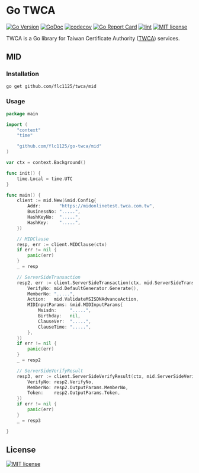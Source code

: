 # Go TWCA

[![Go Version](https://badgen.net/github/release/flc1125/go-twca/stable)](https://github.com/flc1125/go-twca/releases)
[![GoDoc](https://pkg.go.dev/badge/github.com/go-kratos-ecosystem)](https://pkg.go.dev/github.com/flc1125/go-twca)
[![codecov](https://codecov.io/gh/flc1125/go-twca/graph/badge.svg?token=QPTHZ5L9GT)](https://codecov.io/gh/flc1125/go-twca)
[![Go Report Card](https://goreportcard.com/badge/github.com/flc1125/go-twca)](https://goreportcard.com/report/github.com/flc1125/go-twca)
[![lint](https://github.com/flc1125/go-twca/actions/workflows/lint.yml/badge.svg)](https://github.com/flc1125/go-twca/actions/workflows/lint.yml)
[![MIT license](https://img.shields.io/badge/license-MIT-brightgreen.svg)](https://opensource.org/licenses/MIT)

TWCA is a Go library for Taiwan Certificate Authority ([TWCA](https://www.twca.com.tw/)) services.

## MID

### Installation

```bash
go get github.com/flc1125/twca/mid
```

### Usage

```go
package main

import (
	"context"
	"time"

	"github.com/flc1125/go-twca/mid"
)

var ctx = context.Background()

func init() {
	time.Local = time.UTC
}

func main() {
	client := mid.New(&mid.Config{
		Addr:       "https://midonlinetest.twca.com.tw",
		BusinessNo: ".....",
		HashKeyNo:  ".....",
		HashKey:    ".....",
	})

	// MIDClause
	resp, err := client.MIDClause(ctx)
	if err != nil {
		panic(err)
	}
	_ = resp

	// ServerSideTransaction
	resp2, err := client.ServerSideTransaction(ctx, mid.ServerSideTransactionRequest{
		VerifyNo: mid.DefaultGenerator.Generate(),
		MemberNo: ".....",
		Action:   mid.ValidateMSISDNAdvanceAction,
		MIDInputParams: &mid.MIDInputParams{
			Msisdn:     ".....",
			Birthday:   nil,
			ClauseVer:  ".....",
			ClauseTime: ".....",
		},
	})
	if err != nil {
		panic(err)
	}
	_ = resp2

	// ServerSideVerifyResult
	resp3, err := client.ServerSideVerifyResult(ctx, mid.ServerSideVerifyResultRequest{
		VerifyNo: resp2.VerifyNo,
		MemberNo: resp2.OutputParams.MemberNo,
		Token:    resp2.OutputParams.Token,
	})
	if err != nil {
		panic(err)
	}
	_ = resp3

}
```

## License

[![MIT license](https://img.shields.io/badge/license-MIT-brightgreen.svg)](https://opensource.org/licenses/MIT)
